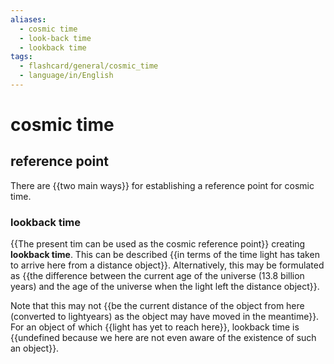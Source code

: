```yaml
---
aliases:
  - cosmic time
  - look-back time
  - lookback time
tags:
  - flashcard/general/cosmic_time
  - language/in/English
---
```


# cosmic time

## reference point

There are {{two main ways}} for establishing a reference point for cosmic time. <!--SR:!2024-07-01,4,270-->

### lookback time

{{The present tim can be used as the cosmic reference point}} creating __lookback time__. This can be described {{in terms of the time light has taken to arrive here from a distance object}}. Alternatively, this may be formulated as {{the difference between the current age of the universe (13.8 billion years) and the age of the universe when the light left the distance object}}. <!--SR:!2024-07-01,4,270!2024-07-01,4,270!2024-07-01,4,270-->

Note that this may not {{be the current distance of the object from here (converted to lightyears) as the object may have moved in the meantime}}. For an object of which {{light has yet to reach here}}, lookback time is {{undefined because we here are not even aware of the existence of such an object}}. <!--SR:!2024-07-01,4,270!2024-07-01,4,270!2024-07-01,4,270-->
